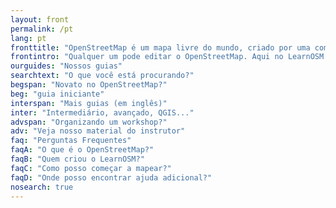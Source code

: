 ```yaml
---
layout: front
permalink: /pt
lang: pt
fronttitle: "OpenStreetMap é um mapa livre do mundo, criado por uma comunidade crescente de mapeadores."
frontintro: "Qualquer um pode editar o OpenStreetMap. Aqui no LearnOSM você encontra guias passo-a-passo e fáceis de aprender sobre como contribuir e utilizar dados do OpenStreetMap. Se você quer em realizar uma oficina sobre o OpenStreetMap, confira os materiais de treinamento disponíveis neste site."
ourguides: "Nossos guias"
searchtext: "O que você está procurando?"
begspan: "Novato no OpenStreetMap?"
beg: "guia iniciante"
interspan: "Mais guias (em inglês)"
inter: "Intermediário, avançado, QGIS..."
advspan: "Organizando um workshop?"
adv: "Veja nosso material do instrutor"
faq: "Perguntas Frequentes"
faqA: "O que é o OpenStreetMap?"
faqB: "Quem criou o LearnOSM?"
faqC: "Como posso começar a mapear?"
faqD: "Onde posso encontrar ajuda adicional?"
nosearch: true
---
```

